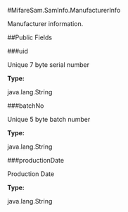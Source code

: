 #MifareSam.SamInfo.ManufacturerInfo

Manufacturer information.



##Public Fields

###uid

Unique 7 byte serial number

**Type:**

java.lang.String

###batchNo

Unique 5 byte batch number

**Type:**

java.lang.String

###productionDate

Production Date

**Type:**

java.lang.String


